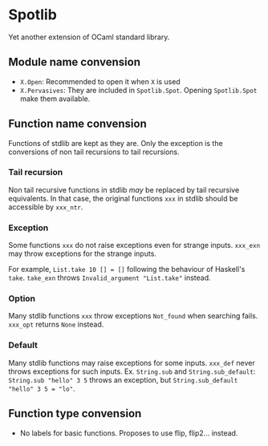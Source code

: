 # Spotlib

Yet another extension of OCaml standard library.

## Module name convension

* `X.Open`: Recommended to open it when `X` is used
* `X.Pervasives`: They are included in `Spotlib.Spot`. Opening `Spotlib.Spot` make them available.

## Function name convension

Functions of stdlib are kept as they are. Only the exception is the conversions of non tail recursions to tail recursions.

### Tail recursion

Non tail recursive functions in stdlib _may_ be replaced by tail recursive equivalents. In that case, the original functions `xxx` in stdlib should be accessible by `xxx_ntr`.

### Exception

Some functions `xxx` do not raise exceptions even for strange inputs.
`xxx_exn` may throw exceptions for the strange inputs.

For example, `List.take 10 [] = []` following the behaviour of Haskell's `take`.
`take_exn` throws `Invalid_argument "List.take"` instead.

### Option

Many stdlib functions `xxx` throw exceptions `Not_found` when searching fails.
`xxx_opt` returns `None` instead.

### Default

Many stdlib functions may raise exceptions for some inputs.
`xxx_def` never throws exceptions for such inputs.
Ex. `String.sub` and `String.sub_default`:
`String.sub "hello" 3 5` throws an exception, but
`String.sub_default "hello" 3 5 = "lo"`.

## Function type convension

* No labels for basic functions. Proposes to use flip, flip2... instead.
